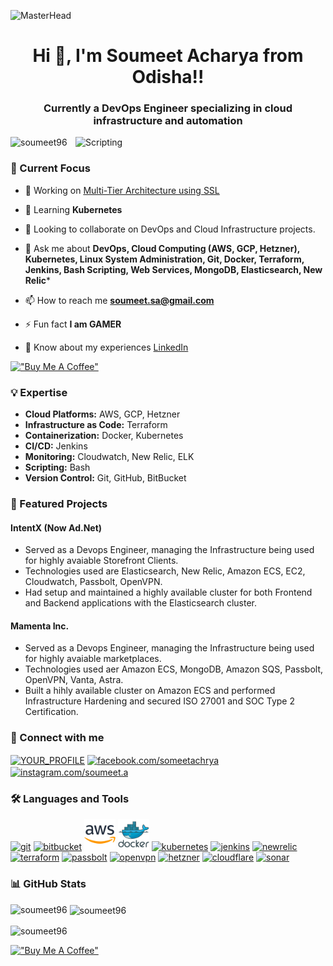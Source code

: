 ![MasterHead](https://cdn.dribbble.com/userupload/7725814/file/original-ad34e5a3d587a8a90b6586de67710225.gif)

<h1 align="center">Hi 👋, I'm Soumeet Acharya from Odisha!!</h1>

<h3 align="center">Currently a DevOps Engineer specializing in cloud infrastructure and automation</h3>

<img align="right" alt="Scripting" width="400" src="https://cdn.dribbble.com/userupload/7725640/file/original-a2b82ab8779ece4c49df3672f7753ccb.gif">

<p align="left"> <img src="https://komarev.com/ghpvc/?username=soumeet96&label=Profile%20views&color=0e75b6&style=flat" alt="soumeet96" /> </p>

### 🚀 Current Focus
- 🔭 Working on [Multi-Tier Architecture using SSL](https://github.com/soumeet96/Multi-Tier-With-Database)

- 🌱 Learning **Kubernetes**
  
- 👯 Looking to collaborate on DevOps and Cloud Infrastructure projects.
  
- 💬 Ask me about **DevOps, Cloud Computing (AWS, GCP, Hetzner), Kubernetes, Linux System Administration, Git, Docker, Terraform, Jenkins, Bash Scripting, Web Services, MongoDB, Elasticsearch, New Relic***
  
- 📫 How to reach me **soumeet.sa@gmail.com**

- ⚡ Fun fact **I am GAMER**

- 📄 Know about my experiences [LinkedIn](https://www.linkedin.com/in/asoumeet/)

[!["Buy Me A Coffee"](https://www.buymeacoffee.com/assets/img/custom_images/orange_img.png)](https://buymeacoffee.com/soumeet29)

### 💡 Expertise
- **Cloud Platforms:** AWS, GCP, Hetzner
- **Infrastructure as Code:** Terraform
- **Containerization:** Docker, Kubernetes
- **CI/CD:** Jenkins
- **Monitoring:** Cloudwatch, New Relic, ELK
- **Scripting:** Bash
- **Version Control:** Git, GitHub, BitBucket

### 🎯 Featured Projects

#### IntentX (Now Ad.Net)
- Served as a Devops Engineer, managing the Infrastructure being used for highly avaiable Storefront Clients.
- Technologies used are Elasticsearch, New Relic, Amazon ECS, EC2, Cloudwatch, Passbolt, OpenVPN.
- Had setup and maintained a highly available cluster for both Frontend and Backend applications with the Elasticsearch cluster.

#### Mamenta Inc.
- Served as a Devops Engineer, managing the Infrastructure being used for highly avaiable marketplaces.
- Technologies used aer Amazon ECS, MongoDB, Amazon SQS, Passbolt, OpenVPN, Vanta, Astra.
- Built a hihly available cluster on Amazon ECS and performed Infrastructure Hardening and secured ISO 27001 and SOC Type 2 Certification.

### 🤝 Connect with me
<p align="left">
<a href="https://www.linkedin.com/in/asoumeet/" target="blank"><img align="center" src="https://raw.githubusercontent.com/rahuldkjain/github-profile-readme-generator/master/src/images/icons/Social/linked-in-alt.svg" alt="YOUR_PROFILE" height="30" width="40" /></a>
<a href="https://www.facebook.com/someetachrya/" target="blank"><img align="center" src="https://raw.githubusercontent.com/rahuldkjain/github-profile-readme-generator/master/src/images/icons/Social/facebook.svg" alt="facebook.com/someetachrya" height="30" width="40" /></a>
<a href="https://www.instagram.com/soumeet.a/" target="blank"><img align="center" src="https://raw.githubusercontent.com/rahuldkjain/github-profile-readme-generator/master/src/images/icons/Social/instagram.svg" alt="instagram.com/soumeet.a" height="30" width="40" /></a>
</p>

### 🛠 Languages and Tools
<p align="left">
<a href="https://www.github.com/" target="_blank" rel="noreferrer"><img src="https://upload.wikimedia.org/wikipedia/commons/9/91/Octicons-mark-github.svg" alt="git" width="50" height="50"/></a>
<a href="https://bitbucket.org/" target="_blank" rel="noreferrer"><img src="https://uxwing.com/wp-content/themes/uxwing/download/brands-and-social-media/bitbucket-icon.png" alt="bitbucket" width="50" height="50"/></a>
<a href="https://aws.amazon.com" target="_blank" rel="noreferrer"><img src="https://raw.githubusercontent.com/devicons/devicon/master/icons/amazonwebservices/amazonwebservices-original-wordmark.svg" alt="aws" width="50" height="50"/></a>
<a href="https://www.docker.com/" target="_blank" rel="noreferrer"><img src="https://raw.githubusercontent.com/devicons/devicon/master/icons/docker/docker-original-wordmark.svg" alt="docker" width="50" height="50"/></a>
<a href="https://kubernetes.io" target="_blank" rel="noreferrer"><img src="https://www.vectorlogo.zone/logos/kubernetes/kubernetes-icon.svg" alt="kubernetes" width="50" height="50"/></a>
<a href="https://www.jenkins.io" target="_blank" rel="noreferrer"><img src="https://www.vectorlogo.zone/logos/jenkins/jenkins-icon.svg" alt="jenkins" width="50" height="50"/></a>
<a href="https://newrelic.com" target="_blank" rel="noreferrer"><img src="https://seeklogo.com/images/N/new-relic-logo-E7CC1E9143-seeklogo.com.png" alt="newrelic" width="50" height="50"/></a>
<a href="https://www.terraform.io/" target="_blank" rel="noreferrer"><img src="https://www.svgrepo.com/show/376353/terraform.svg" alt="terraform" width="50" height="50"/></a>
<a href="https://www.passbolt.com/" target="_blank" rel="noreferrer"><img src="https://cdn.worldvectorlogo.com/logos/passbolt.svg" alt="passbolt" width="50" height="50"/></a>
<a href="https://openvpn.net/" target="_blank" rel="noreferrer"><img src="https://www.cdnlogo.com/logos/o/68/openvpn.svg" alt="openvpn" width="50" height="50"/></a>
<a href="https://www.hetzner.com/" target="_blank" rel="noreferrer"><img src="https://www.svgrepo.com/show/331425/hetzner.svg" alt="hetzner" width="50" height="50"/></a>
<a href="https://www.cloudflare.com/" target="_blank" rel="noreferrer"><img src="https://seekvectors.com/files/download/CloudFlare-01.png" alt="cloudflare" width="50" height="50"/></a>
<a href="https://www.sonarsource.com/" target="_blank" rel="noreferrer"><img src="https://www.svgrepo.com/show/354365/sonarqube.svg" alt="sonar" width="50" height="50"/></a>
</p>

### 📊 GitHub Stats
<p><img align="left" src="https://github-readme-stats.vercel.app/api/top-langs?username=soumeet96&show_icons=true&locale=en&layout=compact" alt="soumeet96" /></p>

<p>&nbsp;<img align="center" src="https://github-readme-stats.vercel.app/api?username=soumeet96&show_icons=true&locale=en" alt="soumeet96" /></p>

<p><img align="center" src="https://github-readme-streak-stats.herokuapp.com/?user=soumeet96&" alt="soumeet96" /></p>

[!["Buy Me A Coffee"](https://www.buymeacoffee.com/assets/img/custom_images/orange_img.png)](https://buymeacoffee.com/soumeet29)
